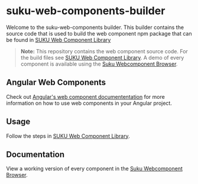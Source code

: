 # suku-web-components-builder
Welcome to the suku-web-components builder. This builder contains the source code that is used to build the web component npm package that can be found in [SUKU Web Component Library](https://github.com/SukuLab/suku-web-component-library)

> **Note:** This repository contains the web component source code. For the build files see [SUKU Web Component Library](https://github.com/SukuLab/suku-web-component-library). A demo of every component is available using the [Suku Webcomponent Browser](http://webcomponents.suku.network/webcomponents/documentation).

## Angular Web Components
Check out [Angular's web component documententation](https://angular.io/guide/elements) for more information on how to use web components in your Angular project.

## Usage
Follow the steps in [SUKU Web Component Library](https://github.com/SukuLab/suku-web-component-library).

## Documentation
View a working version of every component in the [Suku Webcomponent Browser](http://webcomponents.suku.network/webcomponents/documentation).

